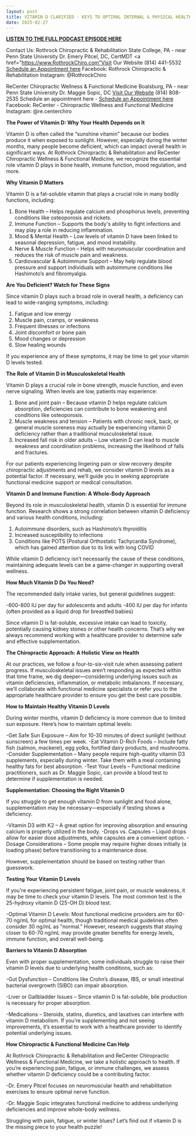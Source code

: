 ```yaml
---
layout: post
title: VITAMIN D CLARIFIED - KEYS TO OPTIMAL INTERNAL & PHYSICAL HEALTH
date: 2025-02-27
---
```


**<a href="https://www.youtube.com/watch?v=CIzbGQww_xE">LISTEN TO THE FULL PODCAST EPISODE HERE</a>**

Contact Us:
Rothrock Chiropractic & Rehabilitation
State College, PA - near Penn State University
Dr. Emery Pitcel, DC, CertMDT
<a href="https://www.RothrockChiro.com"Visit Our Website</a>
(814) 441-5532
<a href="https://shorturl.at/wM3G6">Schedule an Appointment here</a>
Facebook: Rothrock Chiropractic & Rehabilitation
Instagram: @RothrockChiro

ReCenter Chiropractic Wellness & Functional Medicine
Boalsburg, PA - near Penn State University
Dr. Maggie Sopic, DC
<a href="https://www.ReCenterChiro.com">Visit Our Website</a>
(814) 808-2535
Schedule an appointment here - <a href="https://recenter.janeapp.com/">Schedule an Appointment here</a>
Facebook: ReCenter - Chiropractic Wellness and Functional Medicine
Instagram: @re.centerchiro


**The Power of Vitamin D: Why Your Health Depends on It**

Vitamin D is often called the “sunshine vitamin” because our bodies produce it when exposed to sunlight. However, especially during the winter months, many people become deficient, which can impact overall health in significant ways. At Rothrock Chiropractic & Rehabilitation and ReCenter Chiropractic Wellness & Functional Medicine, we recognize the essential role vitamin D plays in bone health, immune function, mood regulation, and more.

**Why Vitamin D Matters**

Vitamin D is a fat-soluble vitamin that plays a crucial role in many bodily functions, including:

1. Bone Health – Helps regulate calcium and phosphorus levels, preventing conditions like osteoporosis and rickets.
2. Immune Function – Supports the body's ability to fight infections and may play a role in reducing inflammation.
3. Mood & Mental Health – Low levels of vitamin D have been linked to seasonal depression, fatigue, and mood instability.
4. Nerve & Muscle Function – Helps with neuromuscular coordination and reduces the risk of muscle pain and weakness.
5. Cardiovascular & Autoimmune Support – May help regulate blood pressure and support individuals with autoimmune conditions like Hashimoto’s and fibromyalgia.

**Are You Deficient? Watch for These Signs**

Since vitamin D plays such a broad role in overall health, a deficiency can lead to wide-ranging symptoms, including:

1. Fatigue and low energy
2. Muscle pain, cramps, or weakness
3. Frequent illnesses or infections
4. Joint discomfort or bone pain
5. Mood changes or depression
6. Slow healing wounds

If you experience any of these symptoms, it may be time to get your vitamin D levels tested.

**The Role of Vitamin D in Musculoskeletal Health**

Vitamin D plays a crucial role in bone strength, muscle function, and even nerve signaling. When levels are low, patients may experience:

1. Bone and joint pain – Because vitamin D helps regulate calcium absorption, deficiencies can contribute to bone weakening and conditions like osteoporosis.
2. Muscle weakness and tension – Patients with chronic neck, back, or general muscle soreness may actually be experiencing vitamin D deficiency rather than a traditional musculoskeletal issue.
3. Increased fall risk in older adults – Low vitamin D can lead to muscle weakness and coordination problems, increasing the likelihood of falls and fractures.

For our patients experiencing lingering pain or slow recovery despite chiropractic adjustments and rehab, we consider vitamin D levels as a potential factor. If necessary, we’ll guide you in seeking appropriate functional medicine support or medical consultation.

**Vitamin D and Immune Function: A Whole-Body Approach**

Beyond its role in musculoskeletal health, vitamin D is essential for immune function. Research shows a strong correlation between vitamin D deficiency and various health conditions, including:

1. Autoimmune disorders, such as Hashimoto’s thyroiditis
2. Increased susceptibility to infections
3. Conditions like POTS (Postural Orthostatic Tachycardia Syndrome), which has gained attention due to its link with long COVID

While vitamin D deficiency isn’t necessarily the cause of these conditions, maintaining adequate levels can be a game-changer in supporting overall wellness.

**How Much Vitamin D Do You Need?**

The recommended daily intake varies, but general guidelines suggest:

-600-800 IU per day for adolescents and adults
-400 IU per day for infants (often provided as a liquid drop for breastfed babies)

Since vitamin D is fat-soluble, excessive intake can lead to toxicity, potentially causing kidney stones or other health concerns. That’s why we always recommend working with a healthcare provider to determine safe and effective supplementation.

**The Chiropractic Approach: A Holistic View on Health**

At our practices, we follow a four-to-six-visit rule when assessing patient progress. If musculoskeletal issues aren’t responding as expected within that time frame, we dig deeper—considering underlying issues such as vitamin deficiencies, inflammation, or metabolic imbalances. If necessary, we’ll collaborate with functional medicine specialists or refer you to the appropriate healthcare provider to ensure you get the best care possible.

**How to Maintain Healthy Vitamin D Levels**

During winter months, vitamin D deficiency is more common due to limited sun exposure. Here’s how to maintain optimal levels:

-Get Safe Sun Exposure – Aim for 10-30 minutes of direct sunlight (without sunscreen) a few times per week.
-Eat Vitamin D-Rich Foods – Include fatty fish (salmon, mackerel), egg yolks, fortified dairy products, and mushrooms.
-Consider Supplementation – Many people require high-quality vitamin D3 supplements, especially during winter. Take them with a meal containing healthy fats for best absorption.
-Test Your Levels – Functional medicine practitioners, such as Dr. Maggie Sopic, can provide a blood test to determine if supplementation is needed.

**Supplementation: Choosing the Right Vitamin D**

If you struggle to get enough vitamin D from sunlight and food alone, supplementation may be necessary—especially if testing shows a deficiency.

-Vitamin D3 with K2 – A great option for improving absorption and ensuring calcium is properly utilized in the body.
-Drops vs. Capsules – Liquid drops allow for easier dose adjustments, while capsules are a convenient option.
-Dosage Considerations – Some people may require higher doses initially (a loading phase) before transitioning to a maintenance dose.

However, supplementation should be based on testing rather than guesswork.

**Testing Your Vitamin D Levels**

If you're experiencing persistent fatigue, joint pain, or muscle weakness, it may be time to check your vitamin D levels. The most common test is the 25-hydroxy vitamin D (25-OH D) blood test.

-Optimal Vitamin D Levels: Most functional medicine providers aim for 60-70 ng/mL for optimal health, though traditional medical guidelines often consider 30 ng/mL as "normal." However, research suggests that staying closer to 60-70 ng/mL may provide greater benefits for energy levels, immune function, and overall well-being.

**Barriers to Vitamin D Absorption**

Even with proper supplementation, some individuals struggle to raise their vitamin D levels due to underlying health conditions, such as:

-Gut Dysfunction – Conditions like Crohn’s disease, IBS, or small intestinal bacterial overgrowth (SIBO) can impair absorption.

-Liver or Gallbladder Issues – Since vitamin D is fat-soluble, bile production is necessary for proper absorption.

-Medications – Steroids, statins, diuretics, and laxatives can interfere with vitamin D metabolism.
If you’re supplementing and not seeing improvements, it’s essential to work with a healthcare provider to identify potential underlying issues.

**How Chiropractic & Functional Medicine Can Help**

At Rothrock Chiropractic & Rehabilitation and ReCenter Chiropractic Wellness & Functional Medicine, we take a holistic approach to health. If you’re experiencing pain, fatigue, or immune challenges, we assess whether vitamin D deficiency could be a contributing factor.

-Dr. Emery Pitcel focuses on neuromuscular health and rehabilitation exercises to ensure optimal nerve function.

-Dr. Maggie Sopic integrates functional medicine to address underlying deficiencies and improve whole-body wellness.

Struggling with pain, fatigue, or winter blues? Let’s find out if vitamin D is the missing piece to your health puzzle!

